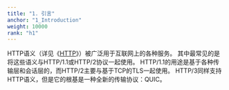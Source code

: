 ```yaml
---
title: "1. 引言"
anchor: "1_Introduction"
weight: 10000
rank: "h1"
---
```


HTTP语义（详见《[HTTP](https://www.rfc-editor.org/info/rfc9110)》）被广泛用于互联网上的各种服务。
其中最常见的是将这些语义与HTTP/1.1或HTTP/2协议一起使用。
HTTP/1.1的用途是基于各种传输层和会话层的，而HTTP/2主要与基于TCP的TLS一起使用。
HTTP/3同样支持HTTP语义，但是它的根基是一种全新的传输协议：QUIC。

